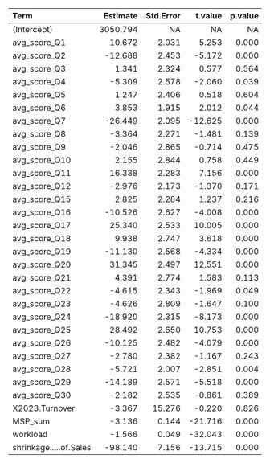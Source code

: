 |Term                   | Estimate| Std.Error| t.value| p.value|
|:----------------------|--------:|---------:|-------:|-------:|
|(Intercept)            | 3050.794|        NA|      NA|      NA|
|avg_score_Q1           |   10.672|     2.031|   5.253|   0.000|
|avg_score_Q2           |  -12.688|     2.453|  -5.172|   0.000|
|avg_score_Q3           |    1.341|     2.324|   0.577|   0.564|
|avg_score_Q4           |   -5.309|     2.578|  -2.060|   0.039|
|avg_score_Q5           |    1.247|     2.406|   0.518|   0.604|
|avg_score_Q6           |    3.853|     1.915|   2.012|   0.044|
|avg_score_Q7           |  -26.449|     2.095| -12.625|   0.000|
|avg_score_Q8           |   -3.364|     2.271|  -1.481|   0.139|
|avg_score_Q9           |   -2.046|     2.865|  -0.714|   0.475|
|avg_score_Q10          |    2.155|     2.844|   0.758|   0.449|
|avg_score_Q11          |   16.338|     2.283|   7.156|   0.000|
|avg_score_Q12          |   -2.976|     2.173|  -1.370|   0.171|
|avg_score_Q15          |    2.825|     2.284|   1.237|   0.216|
|avg_score_Q16          |  -10.526|     2.627|  -4.008|   0.000|
|avg_score_Q17          |   25.340|     2.533|  10.005|   0.000|
|avg_score_Q18          |    9.938|     2.747|   3.618|   0.000|
|avg_score_Q19          |  -11.130|     2.568|  -4.334|   0.000|
|avg_score_Q20          |   31.345|     2.497|  12.551|   0.000|
|avg_score_Q21          |    4.391|     2.774|   1.583|   0.113|
|avg_score_Q22          |   -4.615|     2.343|  -1.969|   0.049|
|avg_score_Q23          |   -4.626|     2.809|  -1.647|   0.100|
|avg_score_Q24          |  -18.920|     2.315|  -8.173|   0.000|
|avg_score_Q25          |   28.492|     2.650|  10.753|   0.000|
|avg_score_Q26          |  -10.125|     2.482|  -4.079|   0.000|
|avg_score_Q27          |   -2.780|     2.382|  -1.167|   0.243|
|avg_score_Q28          |   -5.721|     2.007|  -2.851|   0.004|
|avg_score_Q29          |  -14.189|     2.571|  -5.518|   0.000|
|avg_score_Q30          |   -2.182|     2.535|  -0.861|   0.389|
|X2023.Turnover         |   -3.367|    15.276|  -0.220|   0.826|
|MSP_sum                |   -3.136|     0.144| -21.716|   0.000|
|workload               |   -1.566|     0.049| -32.043|   0.000|
|shrinkage.....of.Sales |  -98.140|     7.156| -13.715|   0.000|
